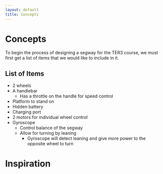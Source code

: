```yaml
---
layout: default
title: Concepts
---
```

# Concepts

To begin the process of designing a segway for the TER3 course, we must first get a list of items that we would like to include in it.

## List of Items

- 2 wheels
- A handlebar
    - Has a throttle on the handle for speed control
- Platform to stand on
- Hidden battery
- Charging port
- 2 motors for individual wheel control
- Gyroscope
    - Control balance of the segway
    - Allow for turning by leaning
        - Gyroscope will detect leaning and give more power to the opposite wheel to turn

# Inspiration
